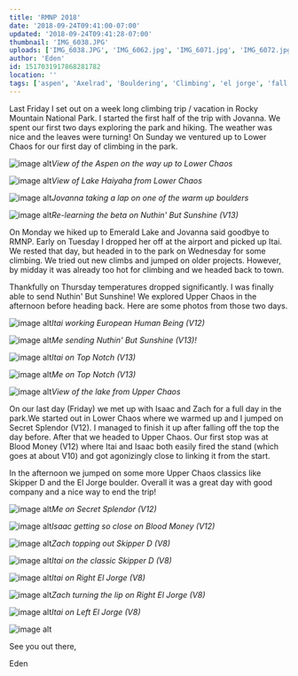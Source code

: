 ```yaml
---
title: 'RMNP 2018'
date: '2018-09-24T09:41:00-07:00'
updated: '2018-09-24T09:41:28-07:00'
thumbnail: 'IMG_6038.JPG'
uploads: ['IMG_6038.JPG', 'IMG_6062.jpg', 'IMG_6071.jpg', 'IMG_6072.jpg', 'IMG_6072.jpg', 'IMG_6072.jpg', 'IMG_6182.JPG', 'IMG_6218%202.JPG', 'IMG_6239.JPG', 'IMG_6241.jpg', 'IMG_6247.jpg', 'IMG_6270.jpg', '50%20AM.jpg', 'IMG_6293.JPG', 'IMG_6296.JPG', 'IMG_6300.jpg', 'IMG_6310.jpg', 'IMG_6342.jpg', 'IMG_6342.jpg', 'IMG_6342.jpg', 'IMG_6209.jpg']
author: 'Eden'
id: 1517031917868281782
location: ''
tags: ['aspen', 'Axelrad', 'Bouldering', 'Climbing', 'el jorge', 'fall', "nuthin' but sunshine", 'RMNP', 'secret splendor', 'skipper d']
---
```


Last Friday I set out on a week long climbing trip / vacation in Rocky Mountain National Park. I started the first half of the trip with Jovanna. We spent our first two days exploring the park and hiking. The weather was nice and the leaves were turning! On Sunday we ventured up to Lower Chaos for our first day of climbing in the park.

![image alt](uploads/IMG_6038.JPG)*View of the Aspen on the way up to Lower Chaos*

![image alt](uploads/IMG_6062.jpg)*View of Lake Haiyaha from Lower Chaos*

![image alt](uploads/IMG_6071.jpg)*Jovanna taking a lap on one of the warm up boulders*

![image alt](uploads/IMG_6072.jpg)*Re-learning the beta on Nuthin' But Sunshine (V13)*

On Monday we hiked up to Emerald Lake and Jovanna said goodbye to RMNP. Early on Tuesday I dropped her off at the airport and picked up Itai. We rested that day, but headed in to the park on Wednesday for some climbing. We tried out new climbs and jumped on older projects. However, by midday it was already too hot for climbing and we headed back to town.

Thankfully on Thursday temperatures dropped significantly. I was finally able to send Nuthin' But Sunshine! We explored Upper Chaos in the afternoon before heading back. Here are some photos from those two days.

![image alt](uploads/IMG_6182.JPG)*Itai working European Human Being (V12)*

![image alt](uploads/IMG_6218%202.JPG)*Me sending Nuthin' But Sunshine (V13)!*

![image alt](uploads/IMG_6239.JPG)*Itai on Top Notch (V13)*

![image alt](uploads/IMG_6241.jpg)*Me on Top Notch (V13)*

![image alt](uploads/IMG_6247.jpg)*View of the lake from Upper Chaos*

On our last day (Friday) we met up with Isaac and Zach for a full day in the park.We started out in Lower Chaos where we warmed up and I jumped on Secret Splendor (V12). I managed to finish it up after falling off the top the day before. After that we headed to Upper Chaos. Our first stop was at Blood Money (V12) where Itai and Isaac both easily fired the stand (which goes at about V10) and got agonizingly close to linking it from the start.

In the afternoon we jumped on some more Upper Chaos classics like Skipper D and the El Jorge boulder. Overall it was a great day with good company and a nice way to end the trip!

![image alt](uploads/IMG_6270.jpg)*Me on Secret Splendor (V12)*

![image alt](uploads/Screen%20Shot%202018-09-24%20at%208.10.50%20AM.jpg)*Isaac getting so close on Blood Money (V12)*

![image alt](uploads/IMG_6293.JPG)*Zach topping out Skipper D (V8)*

![image alt](uploads/IMG_6296.JPG)*Itai on the classic Skipper D (V8)*

![image alt](uploads/IMG_6300.jpg)*Itai on Right El Jorge (V8)*

![image alt](uploads/IMG_6310.jpg)*Zach turning the lip on Right El Jorge (V8)*

![image alt](uploads/IMG_6342.jpg)*Itai on Left El Jorge (V8)*

![image alt](uploads/IMG_6209.jpg)

See you out there,

Eden
